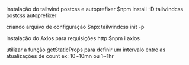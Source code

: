 Instalação do tailwind postcss e autoprefixer
$npm install -D tailwindcss postcss autoprefixer

criando arquivo de configuração
$npx tailwindcss init -p

Instalação do Axios para requisições http
$npm i axios

utilizar a função getStaticProps para definir um intervalo entre as atualizações de count
ex: 10~10mn ou 1~1hr

